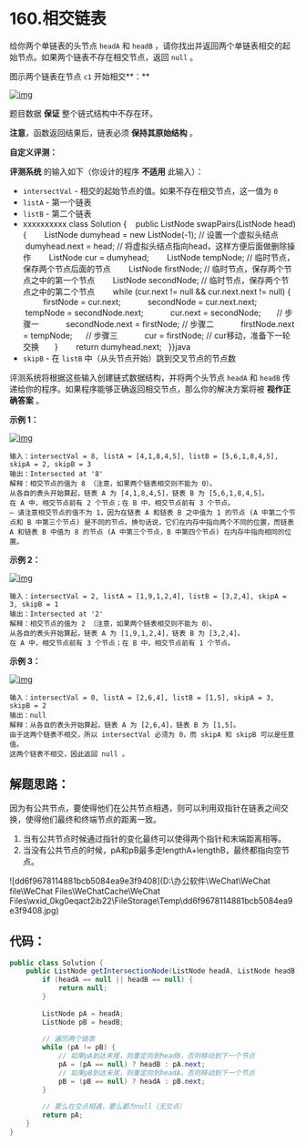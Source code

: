 # 160.相交链表

给你两个单链表的头节点 `headA` 和 `headB` ，请你找出并返回两个单链表相交的起始节点。如果两个链表不存在相交节点，返回 `null` 。

图示两个链表在节点 `c1` 开始相交**：**

[![img](https://assets.leetcode-cn.com/aliyun-lc-upload/uploads/2018/12/14/160_statement.png)](https://assets.leetcode-cn.com/aliyun-lc-upload/uploads/2018/12/14/160_statement.png)

题目数据 **保证** 整个链式结构中不存在环。

**注意**，函数返回结果后，链表必须 **保持其原始结构** 。

**自定义评测：**

**评测系统** 的输入如下（你设计的程序 **不适用** 此输入）：

- `intersectVal` - 相交的起始节点的值。如果不存在相交节点，这一值为 `0`
- `listA` - 第一个链表
- `listB` - 第二个链表
- xxxxxxxxxx class Solution {    public ListNode swapPairs(ListNode head) {        ListNode dumyhead = new ListNode(-1); // 设置一个虚拟头结点        dumyhead.next = head; // 将虚拟头结点指向head，这样方便后面做删除操作        ListNode cur = dumyhead;        ListNode tempNode; // 临时节点，保存两个节点后面的节点        ListNode firstNode; // 临时节点，保存两个节点之中的第一个节点        ListNode secondNode; // 临时节点，保存两个节点之中的第二个节点        while (cur.next != null && cur.next.next != null) {            firstNode = cur.next;            secondNode = cur.next.next;            tempNode = secondNode.next;            cur.next = secondNode;       // 步骤一            secondNode.next = firstNode; // 步骤二            firstNode.next = tempNode;      // 步骤三            cur = firstNode; // cur移动，准备下一轮交换        }        return dumyhead.next;    }}java
- `skipB` - 在 `listB` 中（从头节点开始）跳到交叉节点的节点数

评测系统将根据这些输入创建链式数据结构，并将两个头节点 `headA` 和 `headB` 传递给你的程序。如果程序能够正确返回相交节点，那么你的解决方案将被 **视作正确答案** 。

 

**示例 1：**

[![img](https://assets.leetcode.com/uploads/2021/03/05/160_example_1_1.png)](https://assets.leetcode.com/uploads/2018/12/13/160_example_1.png)

```
输入：intersectVal = 8, listA = [4,1,8,4,5], listB = [5,6,1,8,4,5], skipA = 2, skipB = 3
输出：Intersected at '8'
解释：相交节点的值为 8 （注意，如果两个链表相交则不能为 0）。
从各自的表头开始算起，链表 A 为 [4,1,8,4,5]，链表 B 为 [5,6,1,8,4,5]。
在 A 中，相交节点前有 2 个节点；在 B 中，相交节点前有 3 个节点。
— 请注意相交节点的值不为 1，因为在链表 A 和链表 B 之中值为 1 的节点 (A 中第二个节点和 B 中第三个节点) 是不同的节点。换句话说，它们在内存中指向两个不同的位置，而链表 A 和链表 B 中值为 8 的节点 (A 中第三个节点，B 中第四个节点) 在内存中指向相同的位置。
```

 

**示例 2：**

[![img](https://assets.leetcode.com/uploads/2021/03/05/160_example_2.png)](https://assets.leetcode.com/uploads/2018/12/13/160_example_2.png)

```
输入：intersectVal = 2, listA = [1,9,1,2,4], listB = [3,2,4], skipA = 3, skipB = 1
输出：Intersected at '2'
解释：相交节点的值为 2 （注意，如果两个链表相交则不能为 0）。
从各自的表头开始算起，链表 A 为 [1,9,1,2,4]，链表 B 为 [3,2,4]。
在 A 中，相交节点前有 3 个节点；在 B 中，相交节点前有 1 个节点。
```

**示例 3：**

[![img](https://assets.leetcode-cn.com/aliyun-lc-upload/uploads/2018/12/14/160_example_3.png)](https://assets.leetcode.com/uploads/2018/12/13/160_example_3.png)

```
输入：intersectVal = 0, listA = [2,6,4], listB = [1,5], skipA = 3, skipB = 2
输出：null
解释：从各自的表头开始算起，链表 A 为 [2,6,4]，链表 B 为 [1,5]。
由于这两个链表不相交，所以 intersectVal 必须为 0，而 skipA 和 skipB 可以是任意值。
这两个链表不相交，因此返回 null 。
```



## 解题思路：

因为有公共节点，要使得他们在公共节点相遇，则可以利用双指针在链表之间交换，使得他们最终和终端节点的距离一致。

1. 当有公共节点时候通过指针的变化最终可以使得两个指针和末端距离相等。
2. 当没有公共节点的时候，pA和pB最多走lengthA+lengthB，最终都指向空节点。

![dd6f9678114881bcb5084ea9e3f9408](D:\办公软件\WeChat\WeChat file\WeChat Files\WeChatCache\WeChat Files\wxid_0kg0eqact2ib22\FileStorage\Temp\dd6f9678114881bcb5084ea9e3f9408.jpg)

## 代码：

```java
public class Solution {
    public ListNode getIntersectionNode(ListNode headA, ListNode headB) {
        if (headA == null || headB == null) {
            return null;
        }
        
        ListNode pA = headA;
        ListNode pB = headB;
        
        // 遍历两个链表
        while (pA != pB) {
            // 如果pA到达末尾，则重定向到headB，否则移动到下一个节点
            pA = (pA == null) ? headB : pA.next;
            // 如果pB到达末尾，则重定向到headA，否则移动到下一个节点
            pB = (pB == null) ? headA : pB.next;
        }
        
        // 要么在交点相遇，要么都为null（无交点）
        return pA;
    }
}

```

